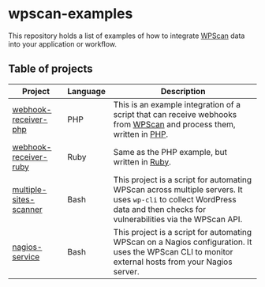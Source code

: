 # wpscan-examples

This repository holds a list of examples of how to integrate [WPScan](https://wpscan.com/) data into your application or workflow.

## Table of projects

| Project | Language | Description                                                                                                                                                       |
| ------- | -------- |-------------------------------------------------------------------------------------------------------------------------------------------------------------------|
| [webhook-receiver-php](webhook-receiver-php) | PHP | This is an example integration of a script that can receive webhooks from [WPScan](https://wpscan.com/) and process them, written in [PHP](https://www.php.net/). |
| [webhook-receiver-ruby](webhook-receiver-ruby) | Ruby | Same as the PHP example, but written in [Ruby](https://www.ruby-lang.org/).                                                                                       |
| [multiple-sites-scanner](multiple-sites-scanner) | Bash | This project is a script for automating WPScan across multiple servers. It uses `wp-cli` to collect WordPress data and then checks for vulnerabilities via the WPScan API.|
| [nagios-service](nagios-servce) | Bash | This project is a script for automating WPScan on a Nagios configuration. It uses the WPScan CLI to monitor external hosts from your Nagios server.|
